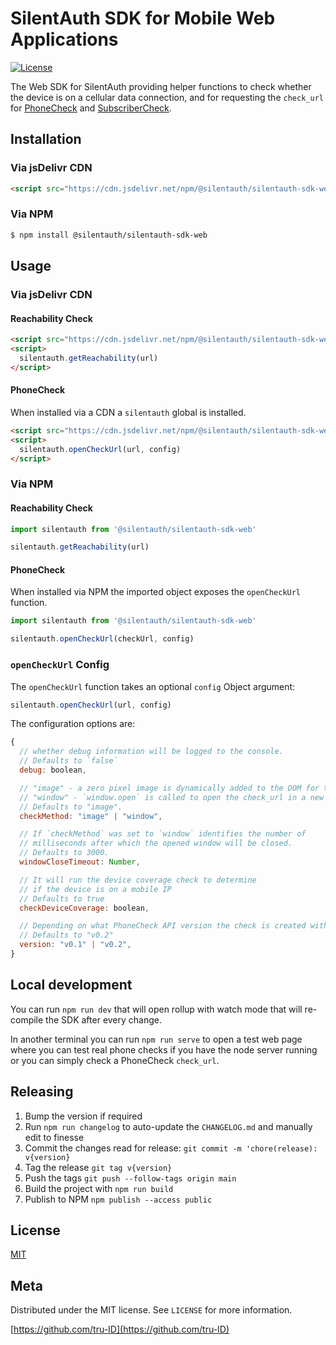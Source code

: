 # SilentAuth SDK for Mobile Web Applications

[![License][license-image]][license-url]

The Web SDK for SilentAuth providing helper functions to check whether the device is on a cellular data connection, and for requesting the `check_url` for [PhoneCheck](https://tru.id/docs/phone-check) and [SubscriberCheck](https://tru.id/docs/subscriber-check).

## Installation

### Via jsDelivr CDN

```html
<script src="https://cdn.jsdelivr.net/npm/@silentauth/silentauth-sdk-web/dist/silentauth-sdk.umd.js"></script>
```

### Via NPM

```sh
$ npm install @silentauth/silentauth-sdk-web
```

## Usage

### Via jsDelivr CDN

#### Reachability Check

```html
<script src="https://cdn.jsdelivr.net/npm/@silentauth/silentauth-sdk-web/dist/silentauth-sdk.umd.js"></script>
<script>
  silentauth.getReachability(url)
</script>
```

#### PhoneCheck

When installed via a CDN a `silentauth` global is installed.

```html
<script src="https://cdn.jsdelivr.net/npm/@silentauth/silentauth-sdk-web/dist/silentauth-sdk.umd.js"></script>
<script>
  silentauth.openCheckUrl(url, config)
</script>
```

### Via NPM

#### Reachability Check

```js
import silentauth from '@silentauth/silentauth-sdk-web'

silentauth.getReachability(url)
```

#### PhoneCheck

When installed via NPM the imported object exposes the `openCheckUrl` function.

```js
import silentauth from '@silentauth/silentauth-sdk-web'

silentauth.openCheckUrl(checkUrl, config)
```

### `openCheckUrl` Config

The `openCheckUrl` function takes an optional `config` Object argument:

```js
silentauth.openCheckUrl(url, config)
```

The configuration options are:

```js
{
  // whether debug information will be logged to the console.
  // Defaults to `false`
  debug: boolean,

  // "image" - a zero pixel image is dynamically added to the DOM for the check_url request
  // "window" - `window.open` is called to open the check_url in a new window
  // Defaults to "image".
  checkMethod: "image" | "window",

  // If `checkMethod` was set to `window` identifies the number of
  // milliseconds after which the opened window will be closed.
  // Defaults to 3000.
  windowCloseTimeout: Number,

  // It will run the device coverage check to determine
  // if the device is on a mobile IP
  // Defaults to true
  checkDeviceCoverage: boolean,

  // Depending on what PhoneCheck API version the check is created with.
  // Defaults to "v0.2"
  version: "v0.1" | "v0.2",
}
```

## Local development

You can run `npm run dev` that will open rollup with watch mode that will re-compile the SDK after every change.

In another terminal you can run `npm run serve` to open a test web page where you can test real phone checks if you have the node server running or you can simply check a PhoneCheck `check_url`.

## Releasing

1. Bump the version if required
2. Run `npm run changelog` to auto-update the `CHANGELOG.md` and manually edit to finesse
3. Commit the changes read for release: `git commit -m 'chore(release): v{version}`
4. Tag the release `git tag v{version}`
5. Push the tags `git push --follow-tags origin main`
6. Build the project with `npm run build`
6. Publish to NPM `npm publish --access public`

## License

[MIT](LICENSE)

## Meta

Distributed under the MIT license. See ``LICENSE`` for more information.

[https://github.com/tru-ID](https://github.com/tru-ID)

[license-image]: https://img.shields.io/badge/License-MIT-blue.svg
[license-url]: LICENSE
